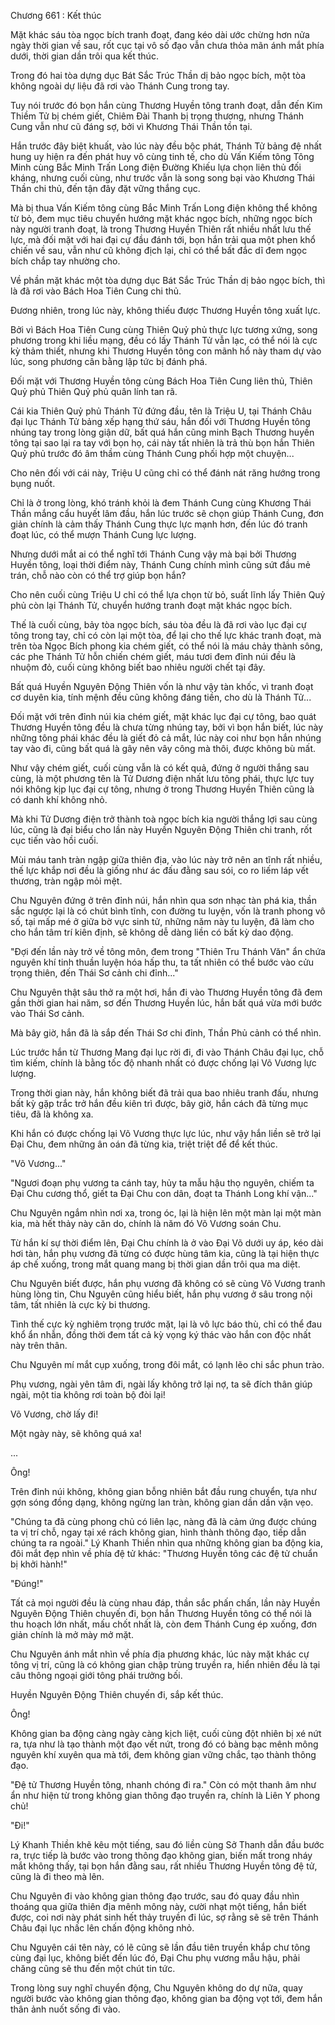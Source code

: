 




Chương 661 : Kết thúc


Mặt khác sáu tòa ngọc bích tranh đoạt, đang kéo dài ước chừng hơn nửa ngày thời gian về sau, rốt cục tại vô số đạo vẫn chưa thỏa mãn ánh mắt phía dưới, thời gian dần trôi qua kết thúc.

Trong đó hai tòa dựng dục Bát Sắc Trúc Thần dị bảo ngọc bích, một tòa không ngoài dự liệu đã rơi vào Thánh Cung trong tay.

Tuy nói trước đó bọn hắn cùng Thương Huyền tông tranh đoạt, dẫn đến Kim Thiềm Tử bị chém giết, Chiêm Đài Thanh bị trọng thương, nhưng Thánh Cung vẫn như cũ đáng sợ, bởi vì Khương Thái Thần tồn tại.

Hắn trước đây biệt khuất, vào lúc này đều bộc phát, Thánh Tử bảng đệ nhất hung uy hiện ra đến phát huy vô cùng tinh tế, cho dù Vấn Kiếm tông Tông Minh cùng Bắc Minh Trấn Long điện Đường Khiếu lựa chọn liên thủ đối kháng, nhưng cuối cùng, như trước vẫn là song song bại vào Khương Thái Thần chi thủ, đến tận đây đặt vững thắng cục.

Mà bị thua Vấn Kiếm tông cùng Bắc Minh Trấn Long điện không thể không từ bỏ, đem mục tiêu chuyển hướng mặt khác ngọc bích, những ngọc bích này người tranh đoạt, là trong Thương Huyền Thiên rất nhiều nhất lưu thế lực, mà đối mặt với hai đại cự đầu đánh tới, bọn hắn trải qua một phen khổ chiến về sau, vẫn như cũ không địch lại, chỉ có thể bất đắc dĩ đem ngọc bích chắp tay nhường cho.

Về phần mặt khác một tòa dựng dục Bát Sắc Trúc Thần dị bảo ngọc bích, thì là đã rơi vào Bách Hoa Tiên Cung chi thủ.

Đương nhiên, trong lúc này, không thiếu được Thương Huyền tông xuất lực.

Bởi vì Bách Hoa Tiên Cung cùng Thiên Quỷ phủ thực lực tương xứng, song phương trong khi liều mạng, đều có lấy Thánh Tử vẫn lạc, có thể nói là cực kỳ thảm thiết, nhưng khi Thương Huyền tông con mãnh hổ này tham dự vào lúc, song phương cân bằng lập tức bị đánh phá.

Đối mặt với Thương Huyền tông cùng Bách Hoa Tiên Cung liên thủ, Thiên Quỷ phủ Thiên Quỷ phủ quân lính tan rã.

Cái kia Thiên Quỷ phủ Thánh Tử đứng đầu, tên là Triệu U, tại Thánh Châu đại lục Thánh Tử bảng xếp hạng thứ sáu, hắn đối với Thương Huyền tông nhúng tay trong lòng giận dữ, bất quá hắn cũng minh Bạch Thương huyền tông tại sao lại ra tay với bọn họ, cái này tất nhiên là trả thù bọn hắn Thiên Quỷ phủ trước đó âm thầm cùng Thánh Cung phối hợp một chuyện...

Cho nên đối với cái này, Triệu U cũng chỉ có thể đánh nát răng hướng trong bụng nuốt.

Chỉ là ở trong lòng, khó tránh khỏi là đem Thánh Cung cùng Khương Thái Thần mắng cẩu huyết lâm đầu, hắn lúc trước sẽ chọn giúp Thánh Cung, đơn giản chính là cảm thấy Thánh Cung thực lực mạnh hơn, đến lúc đó tranh đoạt lúc, có thể mượn Thánh Cung lực lượng.

Nhưng dưới mắt ai có thể nghĩ tới Thánh Cung vậy mà bại bởi Thương Huyền tông, loại thời điểm này, Thánh Cung chính mình cũng sứt đầu mẻ trán, chỗ nào còn có thể trợ giúp bọn hắn?

Cho nên cuối cùng Triệu U chỉ có thể lựa chọn từ bỏ, suất lĩnh lấy Thiên Quỷ phủ còn lại Thánh Tử, chuyển hướng tranh đoạt mặt khác ngọc bích.

Thế là cuối cùng, bảy tòa ngọc bích, sáu tòa đều là đã rơi vào lục đại cự tông trong tay, chỉ có còn lại một tòa, để lại cho thế lực khác tranh đoạt, mà trên tòa Ngọc Bích phong kia chém giết, có thể nói là máu chảy thành sông, các phe Thánh Tử hỗn chiến chém giết, máu tươi đem đỉnh núi đều là nhuộm đỏ, cuối cùng không biết bao nhiêu người chết tại đây.

Bất quá Huyền Nguyên Động Thiên vốn là như vậy tàn khốc, vì tranh đoạt cơ duyên kia, tính mệnh đều cũng không đáng tiền, cho dù là Thánh Tử...

Đối mặt với trên đỉnh núi kia chém giết, mặt khác lục đại cự tông, bao quát Thương Huyền tông đều là chưa từng nhúng tay, bởi vì bọn hắn biết, lúc này những tông phái khác đều là giết đỏ cả mắt, lúc này coi như bọn hắn nhúng tay vào đi, cũng bất quá là gây nên vây công mà thôi, được không bù mất.

Như vậy chém giết, cuối cùng vẫn là có kết quả, đứng ở người thắng sau cùng, là một phương tên là Tử Dương điện nhất lưu tông phái, thực lực tuy nói không kịp lục đại cự tông, nhưng ở trong Thương Huyền Thiên cũng là có danh khí không nhỏ.

Mà khi Tử Dương điện trở thành toà ngọc bích kia người thắng lợi sau cùng lúc, cũng là đại biểu cho lần này Huyền Nguyên Động Thiên chi tranh, rốt cục tiến vào hồi cuối.

Mùi máu tanh tràn ngập giữa thiên địa, vào lúc này trở nên an tĩnh rất nhiều, thế lực khắp nơi đều là giống như ác đấu đằng sau sói, co ro liếm láp vết thương, tràn ngập mỏi mệt.

Chu Nguyên đứng ở trên đỉnh núi, hắn nhìn qua sơn nhạc tàn phá kia, thần sắc ngược lại là có chút bình tĩnh, con đường tu luyện, vốn là tranh phong vô số, tại mấp mé ở giữa bờ vực sinh tử, những năm này tu luyện, đã làm cho cho hắn tâm trí kiên định, sẽ không dễ dàng liền có bất kỳ dao động.

"Đợi đến lần này trở về tông môn, đem trong "Thiên Tru Thánh Văn" ẩn chứa nguyên khí tinh thuần luyện hóa hấp thu, ta tất nhiên có thể bước vào cửu trọng thiên, đến Thái Sơ cảnh chi đỉnh..."

Chu Nguyên thật sâu thở ra một hơi, hắn đi vào Thương Huyền tông đã đem gần thời gian hai năm, sơ đến Thương Huyền lúc, hắn bất quá vừa mới bước vào Thái Sơ cảnh.

Mà bây giờ, hắn đã là sắp đến Thái Sơ chi đỉnh, Thần Phủ cảnh có thể nhìn.

Lúc trước hắn từ Thương Mang đại lục rời đi, đi vào Thánh Châu đại lục, chỗ tìm kiếm, chính là bằng tốc độ nhanh nhất có được chống lại Võ Vương lực lượng.

Trong thời gian này, hắn không biết đã trải qua bao nhiêu tranh đấu, nhưng bất kỳ gặp trắc trở hắn đều kiên trì được, bây giờ, hắn cách đã từng mục tiêu, đã là không xa.

Khi hắn có được chống lại Võ Vương thực lực lúc, như vậy hắn liền sẽ trở lại Đại Chu, đem những ân oán đã từng kia, triệt triệt để để kết thúc.

"Võ Vương..."

"Ngươi đoạn phụ vương ta cánh tay, hủy ta mẫu hậu thọ nguyên, chiếm ta Đại Chu cương thổ, giết ta Đại Chu con dân, đoạt ta Thánh Long khí vận..."

Chu Nguyên ngắm nhìn nơi xa, trong óc, lại là hiện lên một màn lại một màn kia, mà hết thảy này căn do, chính là năm đó Võ Vương soán Chu.

Từ hắn kí sự thời điểm lên, Đại Chu chính là ở vào Đại Võ dưới uy áp, kéo dài hơi tàn, hắn phụ vương đã từng có được hùng tâm kia, cũng là tại hiện thực áp chế xuống, trong mắt quang mang bị thời gian dần trôi qua ma diệt.

Chu Nguyên biết được, hắn phụ vương đã không có sẽ cùng Võ Vương tranh hùng lòng tin, Chu Nguyên cũng hiểu biết, hắn phụ vương ở sâu trong nội tâm, tất nhiên là cực kỳ bi thương.

Tình thế cực kỳ nghiêm trọng trước mặt, lại là vô lực báo thù, chỉ có thể đau khổ ẩn nhẫn, đồng thời đem tất cả kỳ vọng ký thác vào hắn con độc nhất này trên thân.

Chu Nguyên mí mắt cụp xuống, trong đôi mắt, có lạnh lẽo chi sắc phun trào.

Phụ vương, ngài yên tâm đi, ngài lấy không trở lại nợ, ta sẽ đích thân giúp ngài, một tia không rơi toàn bộ đòi lại!

Võ Vương, chờ lấy đi!

Một ngày này, sẽ không quá xa!

...

Ông!

Trên đỉnh núi không, không gian bỗng nhiên bắt đầu rung chuyển, tựa như gợn sóng đồng dạng, không ngừng lan tràn, không gian dần dần vặn vẹo.

"Chúng ta đã cùng phong chủ có liên lạc, nàng đã là cảm ứng được chúng ta vị trí chỗ, ngay tại xé rách không gian, hình thành thông đạo, tiếp dẫn chúng ta ra ngoài." Lý Khanh Thiền nhìn qua những không gian ba động kia, đôi mắt đẹp nhìn về phía đệ tử khác: "Thương Huyền tông các đệ tử chuẩn bị khởi hành!"

"Đúng!"

Tất cả mọi người đều là cùng nhau đáp, thần sắc phấn chấn, lần này Huyền Nguyên Động Thiên chuyến đi, bọn hắn Thương Huyền tông có thể nói là thu hoạch lớn nhất, mấu chốt nhất là, còn đem Thánh Cung ép xuống, đơn giản chính là mở mày mở mặt.

Chu Nguyên ánh mắt nhìn về phía địa phương khác, lúc này mặt khác cự tông vị trí, cũng là có không gian chập trùng truyền ra, hiển nhiên đều là tại câu thông ngoại giới tông phái trưởng bối.

Huyền Nguyên Động Thiên chuyến đi, sắp kết thúc.

Ông!

Không gian ba động càng ngày càng kịch liệt, cuối cùng đột nhiên bị xé nứt ra, tựa như là tạo thành một đạo vết nứt, trong đó có bàng bạc mênh mông nguyên khí xuyên qua mà tới, đem không gian vững chắc, tạo thành thông đạo.

"Đệ tử Thương Huyền tông, nhanh chóng đi ra." Còn có một thanh âm như ẩn như hiện từ trong không gian thông đạo truyền ra, chính là Liên Y phong chủ!

"Đi!"

Lý Khanh Thiền khẽ kêu một tiếng, sau đó liền cùng Sở Thanh dẫn đầu bước ra, trực tiếp là bước vào trong thông đạo không gian, biến mất trong nháy mắt không thấy, tại bọn hắn đằng sau, rất nhiều Thương Huyền tông đệ tử, cũng là đi theo mà lên.

Chu Nguyên đi vào không gian thông đạo trước, sau đó quay đầu nhìn thoáng qua giữa thiên địa mênh mông này, cười nhạt một tiếng, hắn biết được, coi nơi này phát sinh hết thảy truyền đi lúc, sợ rằng sẽ sẽ trên Thánh Châu đại lục nhấc lên chấn động không nhỏ.

Chu Nguyên cái tên này, có lẽ cũng sẽ lần đầu tiên truyền khắp chư tông cùng đại lục, không biết đến lúc đó, Đại Chu phụ vương mẫu hậu, phải chăng cũng sẽ thu đến một chút tin tức.

Trong lòng suy nghĩ chuyển động, Chu Nguyên không do dự nữa, quay người bước vào không gian thông đạo, không gian ba động vọt tới, đem hắn thân ảnh nuốt sống đi vào.




